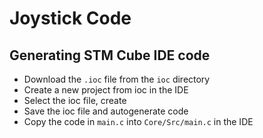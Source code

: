# Joystick Code

## Generating STM Cube IDE code
- Download the `.ioc` file from the `ioc` directory
- Create a new project from ioc in the IDE
- Select the ioc file, create
- Save the ioc file and autogenerate code
- Copy the code in `main.c` into `Core/Src/main.c` in the IDE